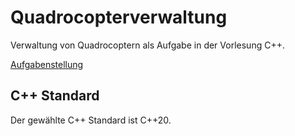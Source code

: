# Quadrocopterverwaltung
Verwaltung von Quadrocoptern als Aufgabe in der Vorlesung C++.

[Aufgabenstellung](2021_SoSe_Projektarbeit.pdf)

## C++ Standard
Der gewählte C++ Standard ist C++20.
